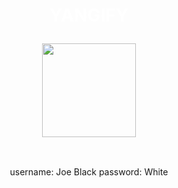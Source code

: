 <body>
<div style="display: flex; align-items: center; justify-content: center; flex-direction: column;">
      
<div style="display: flex; gap: 10px;  flex-direction: column; align-items: center; justify-content: center;">
  <h1  align="center" style="color: white;"> <strong>YANG</strong>IFY
  <p align="center"><img src="https://i.postimg.cc/v83QFtjr/puddilogo.jpg" style="width: 150px;"></p></h1>  
</div> 
<div> username: Joe Black
password: White
</div> 
